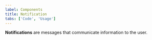 ```yaml
---
label: Components
title: Notification
tabs: ['Code', 'Usage']
---
```


**Notifications** are messages that communicate information to the user.

<component 
    name="Inline Notification"
    component="notification" 
    variation="inline-notification"
    experimental="true"
    >
</component>
<component 
    name="Toast Notification"
    component="notification" 
    variation="toast-notification"
    experimental="true"
    >
</component>
<component-docs component="notification" experimental="true"></component-docs>
